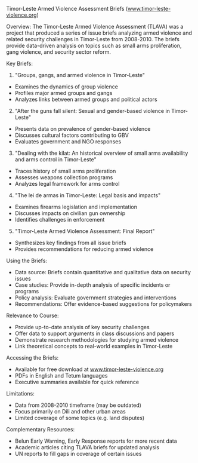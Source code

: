 Timor-Leste Armed Violence Assessment Briefs (www.timor-leste-violence.org)

Overview:
The Timor-Leste Armed Violence Assessment (TLAVA) was a project that produced a series of issue briefs analyzing armed violence and related security challenges in Timor-Leste from 2008-2010. The briefs provide data-driven analysis on topics such as small arms proliferation, gang violence, and security sector reform.

Key Briefs:

1. "Groups, gangs, and armed violence in Timor-Leste"
- Examines the dynamics of group violence
- Profiles major armed groups and gangs
- Analyzes links between armed groups and political actors

2. "After the guns fall silent: Sexual and gender-based violence in Timor-Leste" 
- Presents data on prevalence of gender-based violence
- Discusses cultural factors contributing to GBV
- Evaluates government and NGO responses

3. "Dealing with the kilat: An historical overview of small arms availability and arms control in Timor-Leste"
- Traces history of small arms proliferation 
- Assesses weapons collection programs
- Analyzes legal framework for arms control

4. "The lei de armas in Timor-Leste: Legal basis and impacts"
- Examines firearms legislation and implementation
- Discusses impacts on civilian gun ownership
- Identifies challenges in enforcement

5. "Timor-Leste Armed Violence Assessment: Final Report"
- Synthesizes key findings from all issue briefs
- Provides recommendations for reducing armed violence

Using the Briefs:

- Data source: Briefs contain quantitative and qualitative data on security issues
- Case studies: Provide in-depth analysis of specific incidents or programs
- Policy analysis: Evaluate government strategies and interventions
- Recommendations: Offer evidence-based suggestions for policymakers

Relevance to Course:
- Provide up-to-date analysis of key security challenges
- Offer data to support arguments in class discussions and papers
- Demonstrate research methodologies for studying armed violence
- Link theoretical concepts to real-world examples in Timor-Leste

Accessing the Briefs:
- Available for free download at www.timor-leste-violence.org
- PDFs in English and Tetum languages
- Executive summaries available for quick reference

Limitations:
- Data from 2008-2010 timeframe (may be outdated)
- Focus primarily on Dili and other urban areas
- Limited coverage of some topics (e.g. land disputes)

Complementary Resources:
- Belun Early Warning, Early Response reports for more recent data
- Academic articles citing TLAVA briefs for updated analysis
- UN reports to fill gaps in coverage of certain issues